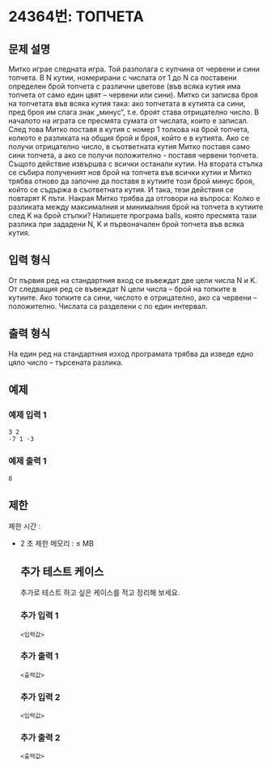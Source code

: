 # 24364번: ТОПЧЕТА

## 문제 설명


<p>Митко играе следната игра. Той разполага с купчина от червени и сини топчета. В N кутии, номерирани с числата от 1 до N са поставени определен брой топчета с различни цветове (във всяка кутия има топчета от само един цвят – червени или сини). Митко си записва броя на топчетата във всяка кутия така: ако топчетата в кутията са сини, пред броя им слага знак „минус“, т.е. броят става отрицателно число. В началото на играта се пресмята сумата от числата, които е записал. След това Митко поставя в кутия с номер 1 толкова на брой топчета, колкото е разликата на общия брой и броя, който е в кутията. Ако се получи отрицателно число, в съответната кутия Митко поставя само сини топчета, а ако се получи положително - поставя червени топчета. Същото действие извършва с всички останали кутии. На втората стъпка се събира полученият нов брой на топчета във всички кутии и Митко трябва отново да започне да поставя в кутиите този брой минус броя, който се съдържа в съответната кутия. И така, тези действия се повтарят K пъти. Накрая Митко трябва да отговори на въпроса: Колко е разликата между максималния и минималния брой на топчета в кутиите след K на брой стъпки? Напишете програма balls, която пресмята тази разлика при зададени N, K и първоначален брой топчета във всяка кутия.</p>



## 입력 형식


<p>От първия ред на стандартния вход се въвеждат две цели числа N и K. От следващия ред се въвеждат N цели числа – брой на топките в кутиите. Ако топките са сини, числото е отрицателно, ако са червени – положително. Числата са разделени с по един интервал.</p>



## 출력 형식


<p>На един ред на стандартния изход програмата трябва да изведе едно цяло число – търсената разлика.</p>



## 예제

### 예제 입력 1

```
3 2
-7 1 -3

```

### 예제 출력 1

```
8

```
          

## 제한
제한 시간 : 
			<ul>
	<li>2 초
제한 메모리 : ≤ MB


## 추가 테스트 케이스

추가로 테스트 하고 싶은 케이스를 적고 정리해 보세요.

### 추가 입력 1

```
<입력값>
```

### 추가 출력 1

```
<출력값>
```

### 추가 입력 2

```
<입력값>
```

### 추가 출력 2

```
<출력값>
```
  
